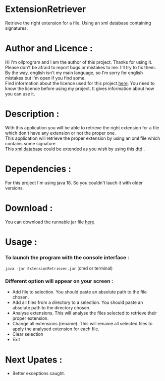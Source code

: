 # ExtensionRetriever
Retrieve the right extension for a file. Using an xml database containing signatures.
# Author and Licence :
Hi I'm ollprogram and I am the author of this project. Thanks for using it. </br>Please don't be afraid to report bugs or mistakes to me. I'll try to fix them. By the way, english isn't my main language, so I'm sorry for english mistakes but I'm open if you find some. </br>
Find information about the licence used for this project [here](https://github.com/ollprogram/ExtensionRetriever/blob/main/LICENSE).
You need to know the licence before using my project. It gives information about how you can use it.
# Description :
With this application you will be able to retrieve the right extension for a file which don't have any extension or not the proper one.
</br>This application will retrieve the proper extension by using an xml file which contains some signature.
</br>This [xml database](https://github.com/ollprogram/ExtensionRetriever/blob/main/resources/filesTypes.xml) could be extended as you wish by using this [dtd]() .
# Dependencies :
For this project I'm using java 18. So you couldn't lauch it with older versions.
# Download :
You can download the runnable jar file [here]().
# Usage :
<h3> To launch the program with the console interface : </h3>
<code>java -jar ExtensionRetriever.jar</code> (cmd or terminal)

<h3> Different option will appear on your screen : </h3>
<ul>
  <li>Add file to selection. You should paste an absolute path to the file chosen.</li>
  <li>Add all files from a directory to a selection. You should paste an absolute path to the directory chosen.</li>
  <li>Analyse extensions. This will analyse the files selected to retrieve their proper extension.</li>
  <li>Change all extensions (rename). This will rename all selected files to apply the analysed extension for each file.</li>
  <li>Clear selection</li>
  <li>Exit</li>
</ul>

# Next Upates :
- Better exceptions caught.
